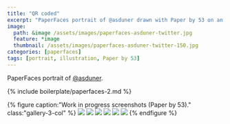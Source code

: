 ```yaml
---
title: "QR coded"
excerpt: "PaperFaces portrait of @asduner drawn with Paper by 53 on an iPad."
image: 
  path: &image /assets/images/paperfaces-asduner-twitter.jpg 
  feature: *image
  thumbnail: /assets/images/paperfaces-asduner-twitter-150.jpg
categories: [paperfaces]
tags: [portrait, illustration, Paper by 53]
---
```


PaperFaces portrait of [@asduner](https://twitter.com/asduner).

{% include boilerplate/paperfaces-2.md %}

{% figure caption:"Work in progress screenshots (Paper by 53)." class:"gallery-3-col" %}
[![](/assets/images/paperfaces-asduner-process-1-600.jpg)](/assets/images/paperfaces-asduner-process-1-lg.jpg)
[![](/assets/images/paperfaces-asduner-process-2-600.jpg)](/assets/images/paperfaces-asduner-process-2-lg.jpg)
[![](/assets/images/paperfaces-asduner-process-3-600.jpg)](/assets/images/paperfaces-asduner-process-3-lg.jpg)
[![](/assets/images/paperfaces-asduner-process-4-600.jpg)](/assets/images/paperfaces-asduner-process-4-lg.jpg)
[![](/assets/images/paperfaces-asduner-process-5-600.jpg)](/assets/images/paperfaces-asduner-process-5-lg.jpg)
[![](/assets/images/paperfaces-asduner-process-6-600.jpg)](/assets/images/paperfaces-asduner-process-6-lg.jpg)
{% endfigure %}
